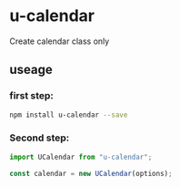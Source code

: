# u-calendar
Create calendar class only

## useage

### first step:
``` sh
npm install u-calendar --save
```

### Second step:
``` js
import UCalendar from "u-calendar";

const calendar = new UCalendar(options);

```

